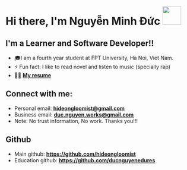 <h1><b> Hi there, I'm Nguyễn Minh Đức</b>
    <img height="50px" src="https://media.giphy.com/media/M51FEiXf0rhmSQekQN/giphy.gif" width="50px"></h1>

## I'm a Learner and Software Developer!!
- 🎓I am a fourth year student at FPT University, Ha Noi, Viet Nam.
- ⚡ Fun fact: I like to read novel and listen to music (specially rap)
- 🧑‍💼 **[My resume](https://drive.google.com/drive/folders/1ltxm1RCwwOp4udOLUEKTdnY92VzcR9gY?usp=sharing)**

## Connect with me:
- Personal email: **hideongloomist@gmail.com**
- Business email: **duc.nguyen.works@gmail.com**
- Note: No trust information, No work. Thanks you!!!

## Github
- Main github: **https://github.com/hideongloomist**
- Education github: **https://github.com/ducnguyenedures**
